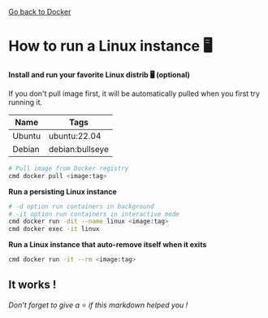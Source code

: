 [Go back to Docker](https://github.com/fabien-renaud/notes/blob/master/docker)

# How to run a Linux instance 🖥

**Install and run your favorite Linux distrib 🖥 (optional)**

If you don't pull image first, it will be automatically pulled when you first try running it.

| Name   | Tags            |
| ------ | --------------- |
| Ubuntu | ubuntu:22.04    |
| Debian | debian:bullseye |

```sh
# Pull image from Docker registry
cmd	docker pull <image:tag>
```

**Run a persisting Linux instance**

```sh
# -d option run containers in background
# -it option run containers in interactive mode
cmd	docker run -dit --name linux <image:tag>
cmd	docker exec -it linux
```

**Run a Linux instance that auto-remove itself when it exits**

```sh
cmd	docker run -it --rm <image:tag>
```

## It works !

*Don't forget to give a* ⭐️ *if this markdown helped you !*
